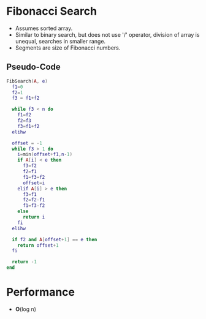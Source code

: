 <!--
  Author: NE- https://github.com/NE-
  Date: 2022 October 26
  Purpose: Fibonacci Search Notes
-->

# Fibonacci Search
- Assumes sorted array.
- Similar to binary search, but does not use '/' operator, division of array is unequal, searches in smaller range.
- Segments are size of Fibonacci numbers.

## Pseudo-Code
```lua
FibSearch(A, e)
  f1=0
  f2=1
  f3 = f1+f2

  while f3 < n do
    f1=f2
    f2=f3
    f3=f1+f2
  elihw

  offset = -1
  while f3 > 1 do
    i=min(offset+f1,n-1)
    if A[i] < e then
      f3=f2
      f2=f1
      f1=f3=f2
      offset=i
    elif A[i] > e then
      f3=f1
      f2=f2-f1
      f1=f3-f2
    else 
      return i
    fi
  elihw

  if f2 and A[offset+1] == e then
    return offset+1
  fi

  return -1
end
```

# Performance
- **O**(log n)